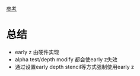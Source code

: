 [参考](https://zhuanlan.zhihu.com/p/53092784)

# 总结
- early z 由硬件实现
- alpha test/depth modify 都会使early z失效
- 通过设置early depth stencil等方式强制使用early z